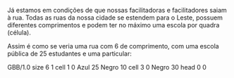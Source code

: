 Já estamos em condições de que nossas facilitadoras e facilitadores saiam à rua. Todas as ruas da nossa cidade se estendem para o Leste, possuem diferentes comprimentos e podem ter no máximo uma escola por quadra (célula).

Assim é como se veria uma rua com 6 de comprimento, com uma escola pública de 25 estudantes e uma particular:

<gs-board>
  GBB/1.0
    size 6 1
    cell 1 0 Azul 25 Negro 10
    cell 3 0 Negro 30
    head 0 0
</gs-board>